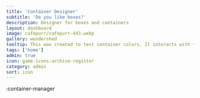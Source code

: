 ```yaml
---
title: 'Container Designer'
subtitle: 'Do you like boxes?'
description: Designer for boxes and containers
layout: dashboard
image: cafepurr/cafepurr-443.webp
gallery: wondershed
tooltip: This was created to test container colors. It interacts with the pinia store, but I don't yet have a layout that responds to the customization choices.
tags: ['home']
admin: true
icon: game-icons:archive-register
category: admin
sort: icon
---
```


:container-manager
